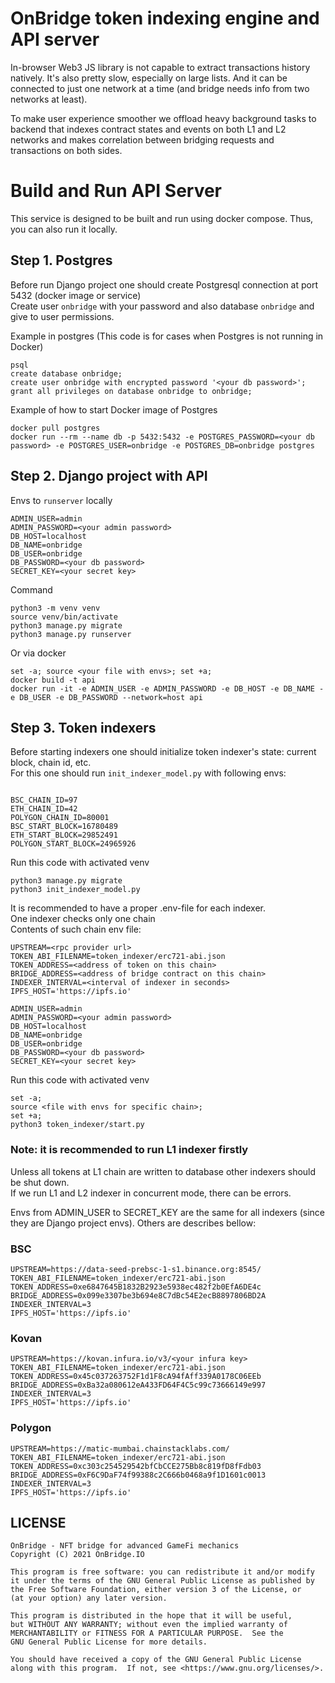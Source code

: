 # OnBridge token indexing engine and API server

In-browser Web3 JS library is not capable to extract transactions history natively. It's also pretty slow, especially on large lists. And it can be connected to just one network at a time (and bridge needs info from two networks at least).

To make user experience smoother we offload heavy background tasks to backend that indexes contract states and events on both L1 and L2 networks and makes correlation between bridging requests and transactions on both sides.

# Build and Run API Server

This service is designed to be built and run using docker compose. Thus, you can also run it locally.
## Step 1. Postgres

Before run Django project one should create Postgresql connection at port 5432 (docker image or service)  
Create user `onbridge` with your password and also database `onbridge` and give to user permissions.

Example in postgres (This code is for cases when Postgres is not running in Docker)
```shell
psql
create database onbridge;
create user onbridge with encrypted password '<your db password>';
grant all privileges on database onbridge to onbridge;
```

Example of how to start Docker image of Postgres 
```shell
docker pull postgres
docker run --rm --name db -p 5432:5432 -e POSTGRES_PASSWORD=<your db password> -e POSTGRES_USER=onbridge -e POSTGRES_DB=onbridge postgres
```

## Step 2. Django project with API 

Envs to `runserver` locally
```dotenv
ADMIN_USER=admin
ADMIN_PASSWORD=<your admin password>
DB_HOST=localhost
DB_NAME=onbridge
DB_USER=onbridge
DB_PASSWORD=<your db password>
SECRET_KEY=<your secret key>
```
Command
```
python3 -m venv venv
source venv/bin/activate
python3 manage.py migrate
python3 manage.py runserver
```

Or via docker

```shell
set -a; source <your file with envs>; set +a;
docker build -t api
docker run -it -e ADMIN_USER -e ADMIN_PASSWORD -e DB_HOST -e DB_NAME -e DB_USER -e DB_PASSWORD --network=host api
```

## Step 3. Token indexers

Before starting indexers one should initialize token indexer's state: current block, chain id, etc.  
For this one should run `init_indexer_model.py` with following envs:

```dotenv

BSC_CHAIN_ID=97
ETH_CHAIN_ID=42
POLYGON_CHAIN_ID=80001
BSC_START_BLOCK=16780489
ETH_START_BLOCK=29852491
POLYGON_START_BLOCK=24965926
```

Run this code with activated venv
```shell
python3 manage.py migrate
python3 init_indexer_model.py
```

It is recommended to have a proper .env-file for each indexer.  
One indexer checks only one chain  
Contents of such chain env file:
```dotenv
UPSTREAM=<rpc provider url>
TOKEN_ABI_FILENAME=token_indexer/erc721-abi.json
TOKEN_ADDRESS=<address of token on this chain>
BRIDGE_ADDRESS=<address of bridge contract on this chain>
INDEXER_INTERVAL=<interval of indexer in seconds>
IPFS_HOST='https://ipfs.io'

ADMIN_USER=admin
ADMIN_PASSWORD=<your admin password>
DB_HOST=localhost
DB_NAME=onbridge
DB_USER=onbridge
DB_PASSWORD=<your db password>
SECRET_KEY=<your secret key>
```
Run this code with activated venv
```shell
set -a;
source <file with envs for specific chain>;
set +a;
python3 token_indexer/start.py
```

### Note: it is recommended to run L1 indexer firstly
Unless all tokens at L1 chain are written to database other indexers should be shut down.  
If we run L1 and L2 indexer in concurrent mode, there can be errors.

Envs from ADMIN_USER to SECRET_KEY are the same for all indexers (since they are Django project envs).
Others are describes bellow:

### BSC
```dotenv
UPSTREAM=https://data-seed-prebsc-1-s1.binance.org:8545/
TOKEN_ABI_FILENAME=token_indexer/erc721-abi.json
TOKEN_ADDRESS=0xe6847645B1832B2923e5938ec482f2b0EfA6DE4c
BRIDGE_ADDRESS=0x099e3307be3b694e8C7dBc54E2ecB8897806BD2A
INDEXER_INTERVAL=3
IPFS_HOST='https://ipfs.io'
```

### Kovan
```dotenv
UPSTREAM=https://kovan.infura.io/v3/<your infura key>
TOKEN_ABI_FILENAME=token_indexer/erc721-abi.json
TOKEN_ADDRESS=0x45c037263752F1d1F8cA94fAff339A0178C06EEb
BRIDGE_ADDRESS=0xBa32a080612eA433FD64F4C5c99c73666149e997
INDEXER_INTERVAL=3
IPFS_HOST='https://ipfs.io'
```

### Polygon
```dotenv
UPSTREAM=https://matic-mumbai.chainstacklabs.com/
TOKEN_ABI_FILENAME=token_indexer/erc721-abi.json
TOKEN_ADDRESS=0xc303c254529542bfCbCCE275Bb8c819fD8fFdb03
BRIDGE_ADDRESS=0xF6C9DaF74f99388c2C666b0468a9f1D1601c0013
INDEXER_INTERVAL=3
IPFS_HOST='https://ipfs.io'
```


## LICENSE

```
OnBridge - NFT bridge for advanced GameFi mechanics
Copyright (C) 2021 OnBridge.IO

This program is free software: you can redistribute it and/or modify
it under the terms of the GNU General Public License as published by
the Free Software Foundation, either version 3 of the License, or
(at your option) any later version.

This program is distributed in the hope that it will be useful,
but WITHOUT ANY WARRANTY; without even the implied warranty of
MERCHANTABILITY or FITNESS FOR A PARTICULAR PURPOSE.  See the
GNU General Public License for more details.

You should have received a copy of the GNU General Public License
along with this program.  If not, see <https://www.gnu.org/licenses/>.
```

